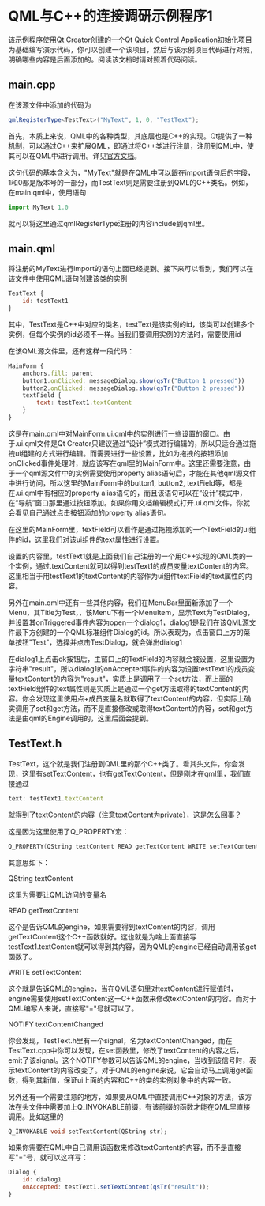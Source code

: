 # QML与C++的连接调研示例程序1

该示例程序使用Qt Creator创建的一个Qt Quick Control Application初始化项目为基础编写演示代码，你可以创建一个该项目，然后与该示例项目代码进行对照，明确哪些内容是后面添加的。阅读该文档时请对照着代码阅读。

## main.cpp

在该源文件中添加的代码为

```cpp
qmlRegisterType<TestText>("MyText", 1, 0, "TestText");
```

首先，本质上来说，QML中的各种类型，其底层也是C++的实现。Qt提供了一种机制，可以通过C++来扩展QML，即通过将C++类进行注册，注册到QML中，使其可以在QML中进行调用。详见[官方文档](http://doc.qt.io/qt-5/qtqml-cppintegration-definetypes.html)。

这句代码的基本含义为，"MyText"就是在QML中可以跟在import语句后的字段，1和0都是版本号的一部分，而TestText则是需要注册到QML的C++类名。例如，在main.qml中，使用语句

```javascript
import MyText 1.0
```

就可以将这里通过qmlRegisterType注册的内容include到qml里。

## main.qml

将注册的MyText进行import的语句上面已经提到。接下来可以看到，我们可以在该文件中使用QML语句创建该类的实例

```qml
TestText {
    id: testText1
}
```

其中，TestText是C++中对应的类名，testText是该实例的id，该类可以创建多个实例，但每个实例的id必须不一样。当我们要调用实例的方法时，需要使用id

在该QML源文件里，还有这样一段代码：

```qml
MainForm {
    anchors.fill: parent
    button1.onClicked: messageDialog.show(qsTr("Button 1 pressed"))
    button2.onClicked: messageDialog.show(qsTr("Button 2 pressed"))
    textField {
        text: testText1.textContent
    }
}
```

这是在main.qml中对MainForm.ui.qml中的实例进行一些设置的窗口。由于.ui.qml文件是Qt Creator只建议通过“设计”模式进行编辑的，所以只适合通过拖拽ui组建的方式进行编辑。而需要进行一些设置，比如为拖拽的按钮添加onClicked事件处理时，就应该写在qml里的MainForm中。这里还需要注意，由于一个qml源文件中的实例需要使用property alias语句后，才能在其他qml源文件中进行访问，所以这里的MainForm中的button1, button2, textField等，都是在.ui.qml中有相应的property alias语句的，而且该语句可以在“设计”模式中，在“导航”窗口那里通过按钮添加。如果你用文档编辑模式打开.ui.qml文件，你就会看见自己通过点击按钮添加的property alias语句。

在这里的MainForm里，textField可以看作是通过拖拽添加的一个TextField的ui组件的id，这里我们对该ui组件的text属性进行设置。

设置的内容里，testText1就是上面我们自己注册的一个用C++实现的QML类的一个实例，通过.textContent就可以得到testText1的成员变量textContent的内容。这里相当于用testText1的textContent的内容作为ui组件textField的text属性的内容。

另外在main.qml中还有一些其他内容，我们在MenuBar里面新添加了一个Menu，其Title为Test，，该Menu下有一个MenuItem，显示Text为TestDialog，并设置其onTriggered事件内容为open一个dialog1，dialog1是我们在该QML源文件最下方创建的一个QML标准组件Dialog的id。所以表现为，点击窗口上方的菜单按钮"Test"，选择并点击TestDialog，就会弹出dialog1

在dialog1上点击ok按钮后，主窗口上的TextField的内容就会被设置，这里设置为字符串"result"，所以dialog1的onAccepted事件的内容为设置testText1的成员变量textContent的内容为"result"，实质上是调用了一个set方法，而上面的textField组件的text属性则是实质上是通过一个get方法取得的textContent的内容。你会发现这里使用点+成员变量名就取得了textContent的内容，但实际上确实调用了set和get方法，而不是直接修改或取得textContent的内容，set和get方法是由qml的Engine调用的，这里后面会提到。

## TestText.h

TestText，这个就是我们注册到QML里的那个C++类了。看其头文件，你会发现，这里有setTextContent，也有getTextContent，但是刚才在qml里，我们直接通过

```qml
text: testText1.textContent
```

就得到了textContent的内容（注意textContent为private），这是怎么回事？

这是因为这里使用了Q_PROPERTY宏：

```cpp
Q_PROPERTY(QString textContent READ getTextContent WRITE setTextContent NOTIFY textContentChanged)
```

其意思如下：

QString textContent

这里为需要让QML访问的变量名

READ getTextContent

这个是告诉QML的engine，如果需要得到textContent的内容，调用getTextContent这个C++函数就好。这也就是为啥上面直接写testText1.textContent就可以得到其内容，因为QML的engine已经自动调用该get函数了。

WRITE setTextContent

这个就是告诉QML的engine，当在QML语句里对textContent进行赋值时，engine需要使用setTextContent这一C++函数来修改textContent的内容。而对于QML编写人来说，直接写"="号就可以了。

NOTIFY textContentChanged

你会发现，TestText.h里有一个signal，名为textContentChanged，而在TestText.cpp中你可以发现，在set函数里，修改了textContent的内容之后，emit了该signal。这个NOTIFY参数可以告诉QML的engine，当收到该信号时，表示textContent的内容改变了。对于QML的engine来说，它会自动马上调用get函数，得到其新值，保证ui上面的内容和C++的类的实例对象中的内容一致。

另外还有一个需要注意的地方，如果要从QML中直接调用C++对象的方法，该方法在头文件中需要加上Q_INVOKABLE前缀，有该前缀的函数才能在QML里直接调用。比如这里的

```cpp
Q_INVOKABLE void setTextContent(QString str);
```

如果你需要在QML中自己调用该函数来修改textContent的内容，而不是直接写"="号，就可以这样写：

```qml
Dialog {
    id: dialog1
    onAccepted: testText1.setTextContent(qsTr("result"));
}
```
